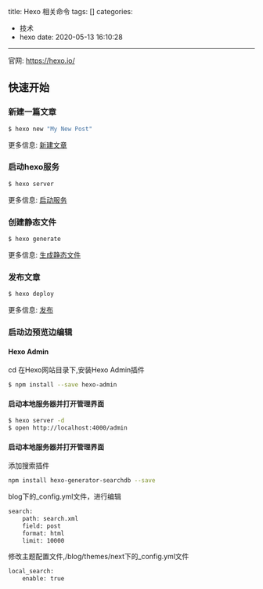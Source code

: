 title: Hexo 相关命令
tags: []
categories:
  - 技术
  - hexo
date: 2020-05-13 16:10:28
---
官网: https://hexo.io/

## 快速开始

### 新建一篇文章

``` bash
$ hexo new "My New Post"
```

更多信息: [新建文章](https://hexo.io/docs/writing.html)

### 启动hexo服务

``` bash
$ hexo server
```

更多信息: [启动服务](https://hexo.io/docs/server.html)

### 创建静态文件

``` bash
$ hexo generate
```

更多信息: [生成静态文件](https://hexo.io/docs/generating.html)

### 发布文章

``` bash
$ hexo deploy
```

更多信息: [发布](https://hexo.io/docs/one-command-deployment.html)

### 启动边预览边编辑
#### Hexo Admin
cd 在Hexo网站目录下,安装Hexo Admin插件
``` bash
$ npm install --save hexo-admin
```
#### 启动本地服务器并打开管理界面
``` bash
$ hexo server -d
$ open http://localhost:4000/admin
```

#### 启动本地服务器并打开管理界面
添加搜索插件
``` bash
npm install hexo-generator-searchdb --save
```
blog下的_config.yml文件，进行编辑
``` bash
search:
    path: search.xml
    field: post
    format: html
    limit: 10000
```
修改主题配置文件,/blog/themes/next下的_config.yml文件
``` bash
local_search:
    enable: true
```